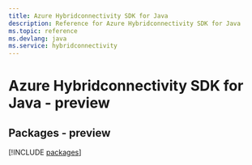 ```yaml
---
title: Azure Hybridconnectivity SDK for Java
description: Reference for Azure Hybridconnectivity SDK for Java
ms.topic: reference
ms.devlang: java
ms.service: hybridconnectivity
---
```

# Azure Hybridconnectivity SDK for Java - preview
## Packages - preview
[!INCLUDE [packages](hybridconnectivity-index.md)]

